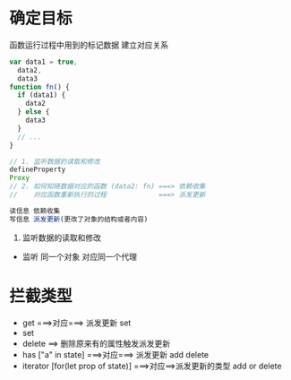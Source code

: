 # 确定目标

函数运行过程中用到的标记数据 建立对应关系

```js
var data1 = true,
  data2,
  data3
function fn() {
  if (data1) {
    data2
  } else {
    data3
  }
  // ...
}

// 1. 监听数据的读取和修改
defineProperty
Proxy
// 2. 如何知晓数据对应的函数 (data2: fn) ===> 依赖收集
//    对应函数重新执行的过程             ===> 派发更新

读信息 依赖收集
写信息 派发更新(更改了对象的结构或者内容)
```

1. 监听数据的读取和修改

- 监听
  同一个对象 对应同一个代理

# 拦截类型

- get ===>对应===> 派发更新 set
- set
- delete ==> 删除原来有的属性触发派发更新
- has ["a" in state] ===>对应===> 派发更新 add delete
- iterator [for(let prop of state)] ===>对应==>派发更新的类型 add or delete
